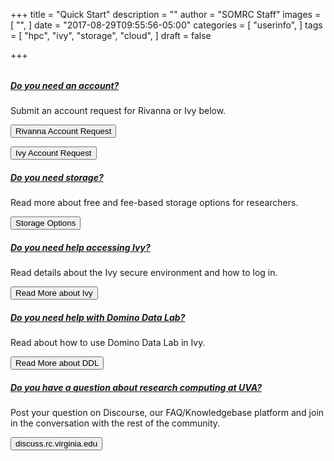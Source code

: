 +++
title = "Quick Start"
description = ""
author = "SOMRC Staff"
images = [
  "",
]
date = "2017-08-29T09:55:56-05:00"
categories = [
  "userinfo",
]
tags = [
  "hpc",
  "ivy",
  "storage",
  "cloud",
]
draft = false

+++

<div id="accordion" role="tablist" aria-multiselectable="true" style="margin-top:2rem;">

  <div class="card">
    <div class="card-header" role="tab" id="headingOne">
      <h5 class="mb-0">
        <a class="collapsed" data-toggle="collapse" data-parent="#accordion" href="#collapseOne" aria-expanded="false" aria-controls="collapseOne">
          Do you need an account?
        </a>
      </h5>
    </div>
    <div id="collapseOne" class="collapse" role="tabpanel" aria-labelledby="headingOne">
      <div class="card-block">
        <p class="lead">Submit an account request for Rivanna or Ivy below.</p>
        <p><a href="http://arcs.virginia.edu/rivanna#access"><button class="btn btn-success">Rivanna Account Request</button></a></p>
        <p><a href="https://somrc.virginia.edu/userinfo/ivy/"><button class="btn btn-success">Ivy Account Request</button></a></p>
      </div>
    </div>
  </div>

  <div class="card">
    <div class="card-header" role="tab" id="headingThree">
      <h5 class="mb-0">
        <a class="collapsed" data-toggle="collapse" data-parent="#accordion" href="#collapseThree" aria-expanded="false" aria-controls="collapseThree">
          Do you need storage?
        </a>
      </h5>
    </div>
    <div id="collapseThree" class="collapse" role="tabpanel" aria-labelledby="headingThree">
      <div class="card-block">
        <p>Read more about free and fee-based storage options for researchers.</p>
        <a href="https://somrc.virginia.edu/userinfo/storage/"><button class="btn btn-success">Storage Options</button></a>
      </div>
    </div>
  </div>

  <div class="card">
    <div class="card-header" role="tab" id="headingFour">
      <h5 class="mb-0">
        <a class="collapsed" data-toggle="collapse" data-parent="#accordion" href="#collapseFour" aria-expanded="false" aria-controls="collapseFour">
          Do you need help accessing Ivy?
        </a>
      </h5>
    </div>
    <div id="collapseFour" class="collapse" role="tabpanel" aria-labelledby="headingFour">
      <div class="card-block">
        <p>Read details about the Ivy secure environment and how to log in.</p>
        <a href="https://somrc.virginia.edu/userinfo/ivy/"><button class="btn btn-success">Read More about Ivy</button></a>
      </div>
    </div>
  </div>

  <div class="card">
    <div class="card-header" role="tab" id="headingFive">
      <h5 class="mb-0">
        <a class="collapsed" data-toggle="collapse" data-parent="#accordion" href="#collapseFive" aria-expanded="false" aria-controls="collapseFive">
          Do you need help with Domino Data Lab?
        </a>
      </h5>
    </div>
    <div id="collapseFive" class="collapse" role="tabpanel" aria-labelledby="headingFive">
      <div class="card-block">
        <p>Read about how to use Domino Data Lab in Ivy.</p>
        <a href="https://somrc.virginia.edu/userinfo/ivy-ddl/"><button class="btn btn-success">Read More about DDL</button></a>
      </div>
    </div>
  </div>

  <div class="card">
    <div class="card-header" role="tab" id="headingSix">
      <h5 class="mb-0">
        <a class="collapsed" data-toggle="collapse" data-parent="#accordion" href="#collapseSix" aria-expanded="false" aria-controls="collapseSix">
          Do you have a question about research computing at UVA?
        </a>
      </h5>
    </div>
    <div id="collapseSix" class="collapse" role="tabpanel" aria-labelledby="headingSix">
      <div class="card-block">
        <p>Post your question on Discourse, our FAQ/Knowledgebase platform and join in the conversation with the rest of the community.</p>
        <a href="https://discuss.rc.virginia.edu/" target="_new"><button class="btn btn-success">discuss.rc.virginia.edu</button></a>
      </div>
    </div>
  </div>

</div>

<div class="space"></div>
